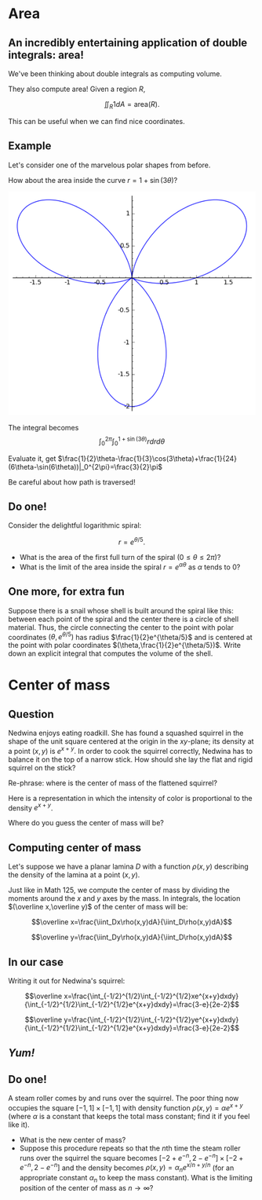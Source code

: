 Area
====

An incredibly entertaining application of double integrals: area!
-----------------------------------------------------------------

We've been thinking about double integrals as computing volume.

They also compute area! Given a region $R$,

$$\iint_R1dA=\text{area}(R).$$

This can be useful when we can find nice coordinates.

Example
-------

Let's consider one of the marvelous polar shapes from before.

How about the area inside the curve $r=1+\sin(3\theta)$?

![There would be a flower here. Sigh.](media/flower.png)

The integral becomes
$$\int_0^{2\pi}\int_0^{1+\sin(3\theta)}rdrd\theta$$

Evaluate it, get
$\frac{1}{2}\theta-\frac{1}{3}\cos(3\theta)+\frac{1}{24}(6\theta-\sin(6\theta))|_0^{2\pi}=\frac{3}{2}\pi$

Be careful about how path is traversed!

Do one!
-------

Consider the delightful logarithmic spiral:

$$r=e^{\theta/5}.$$

-   What is the area of the first full turn of the spiral
    ($0\leq\theta\leq 2\pi$)?
-   What is the limit of the area inside the spiral
    $r=e^{\alpha\theta}$ as $\alpha$ tends to $0$?

One more, for extra fun
-----------------------

Suppose there is a snail whose shell is built around the spiral like
this: between each point of the spiral and the center there is a circle
of shell material. Thus, the circle connecting the center to the point
with polar coordinates $(\theta,e^{\theta/5})$ has radius
$\frac{1}{2}e^{\theta/5}$ and is centered at the point with polar
coordinates $(\theta,\frac{1}{2}e^{\theta/5})$. Write down an
explicit integral that computes the volume of the shell.

Center of mass
==============

Question
--------

Nedwina enjoys eating roadkill. She has found a squashed squirrel in the
shape of the unit square centered at the origin in the $xy$-plane; its
density at a point $(x,y)$ is $e^{x+y}$. In order to cook the
squirrel correctly, Nedwina has to balance it on the top of a narrow
stick. How should she lay the flat and rigid squirrel on the stick?

Re-phrase: where is the center of mass of the flattened squirrel?

Here is a representation in which the intensity of color is proportional
to the density $e^{x+y}$.

Where do you guess the center of mass will be?

Computing center of mass
------------------------

Let's suppose we have a planar lamina $D$ with a function
$\rho(x,y)$ describing the density of the lamina at a point
$(x,y)$.

Just like in Math 125, we compute the center of mass by dividing the
moments around the $x$ and $y$ axes by the mass. In integrals, the
location $(\overline x,\overline y)$ of the center of mass will be:

$$\overline
x=\frac{\iint_Dx\rho(x,y)dA}{\iint_D\rho(x,y)dA}$$

$$\overline
y=\frac{\iint_Dy\rho(x,y)dA}{\iint_D\rho(x,y)dA}$$

In our case
-----------

Writing it out for Nedwina's squirrel:

$$\overline
x=\frac{\int_{-1/2}^{1/2}\int_{-1/2}^{1/2}xe^{x+y}dxdy}{\int_{-1/2}^{1/2}\int_{-1/2}^{1/2}e^{x+y}dxdy}=\frac{3-e}{2e-2}$$

$$\overline
y=\frac{\int_{-1/2}^{1/2}\int_{-1/2}^{1/2}ye^{x+y}dxdy}{\int_{-1/2}^{1/2}\int_{-1/2}^{1/2}e^{x+y}dxdy}=\frac{3-e}{2e-2}$$

*Yum!*
------

Do one!
-------

A steam roller comes by and runs over the squirrel. The poor thing now
occupies the square $[-1,1]\times[-1,1]$ with density function
$\rho(x,y)=\alpha e^{x+y}$ (where $\alpha$ is a constant that
keeps the total mass constant; find it if you feel like it).

-   What is the new center of mass?
-   Suppose this procedure repeats so that the $n$th time the steam
    roller runs over the squirrel the square becomes
    $[-2+e^{-n},2-e^{-n}]\times [-2+e^{-n},2-e^{-n}]$ and the
    density becomes $\rho(x,y)=\alpha_n e^{x/n+y/n}$ (for an
    appropriate constant $\alpha_n$ to keep the mass constant). What
    is the limiting position of the center of mass as $n\to\infty$?

